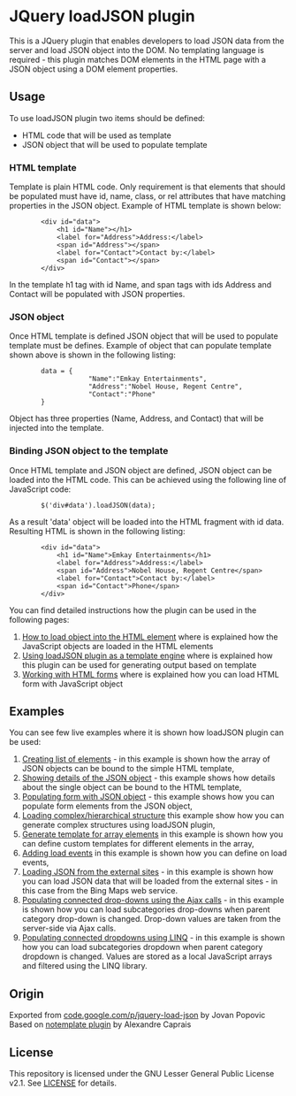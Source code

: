 # JQuery loadJSON plugin
This is a JQuery plugin that enables developers to load JSON data from the server and load JSON object into the DOM. No templating language is required - this plugin matches DOM elements in the HTML page with a JSON object using a DOM element properties.

## Usage
To use loadJSON plugin two items should be defined:
  * HTML code that will be used as template
  * JSON object that will be used to populate template

### HTML template
Template is plain HTML code. Only requirement is that elements that should be populated must have id, name, class, or rel attributes that have matching properties in the JSON object. Example of HTML template is shown below:
```
		<div id="data">
			<h1 id="Name"></h1>
			<label for="Address">Address:</label>
			<span id="Address"></span>	
			<label for="Contact">Contact by:</label>
			<span id="Contact"></span>
		</div>
```

In the template h1 tag with id Name, and span tags with ids Address and Contact will be populated with JSON properties.

### JSON object
Once HTML template is defined JSON object that will be used to populate template must be defines. Example of object that can populate template shown above is shown in the following listing:
```
		data = {
					"Name":"Emkay Entertainments",
					"Address":"Nobel House, Regent Centre",
					"Contact":"Phone"
		}  
```
Object has three properties (Name, Address, and Contact) that will be injected into the template.

### Binding JSON object to the template
Once HTML template and JSON object are defined, JSON object can be loaded into the HTML code. This can be achieved using the following line of JavaScript code:
```
		$('div#data').loadJSON(data);
```
As a result 'data' object will be loaded into the HTML fragment with id data. Resulting HTML is shown in the following listing:
```
		<div id="data">
			<h1 id="Name">Emkay Entertainments</h1>
			<label for="Address">Address:</label>
			<span id="Address">Nobel House, Regent Centre</span>	
			<label for="Contact">Contact by:</label>
			<span id="Contact">Phone</span>
		</div>
```

You can find detailed instructions how the plugin can be used in the following pages:
  1. [How to load object into the HTML element](wiki/LoadingHTMLElements) where is explained how the JavaScript objects are loaded in the HTML elements
  1. [Using loadJSON plugin as a template engine](wiki/HTMLTemplate) where is explained how this plugin can be used for generating output based on template
  1. [Working with HTML forms](wiki/WorkingWithFormElements) where is explained how you can load HTML form with JavaScript object

## Examples
You can see few live examples where it is shown how loadJSON plugin can be used:
  1. [Creating list of elements](examples/list.html) - in this example is shown how the array of JSON objects can be bound to the simple HTML template,
  1. [Showing details of the JSON object](examples/details.html?ID=17) - this example shows how details about the single object can be bound to the HTML template,
  1. [Populating form with JSON object](examples/edit.html?ID=17) - this example shows how you can populate form elements from the JSON object,
  1. [Loading complex/hierarchical structure](examples/hierarchy.html) this example show how you can generate complex structures using loadJSON plugin,
  1. [Generate template for array elements](examples/array.html) in this example is shown how you can define custom templates for different elements in the array,
  1. [Adding load events](examples/events.html) in this example is shown how you can define on load events,
  1. [Loading JSON from the external sites](examples/BingMapsSearch.html) - in this example is shown how you can load JSON data that will be loaded from the external sites - in this case from the Bing Maps web service.
  1. [Populating connected drop-downs  using the Ajax calls](examples/categories-ajax.html) - in this example is shown how you can load subcategories drop-downs when parent category drop-down is changed. Drop-down values are taken from the server-side via Ajax calls.
  1. [Populating connected dropdowns using LINQ](examples/linq.html) - in this example is shown how you can load subcategories dropdown when parent category dropdown is changed. Values are stored as a local JavaScript arrays and filtered using the LINQ library.

## Origin

Exported from [code.google.com/p/jquery-load-json](https://code.google.com/p/jquery-load-json/) by Jovan Popovic
Based on [notemplate plugin](https://code.google.com/p/notemplate/) by Alexandre Caprais

## License

This repository is licensed under the GNU Lesser General Public License v2.1.
See [LICENSE](LICENSE.md) for details.
